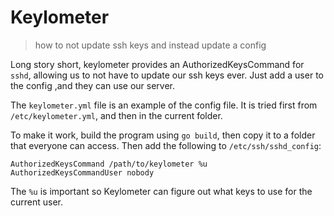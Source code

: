 # Keylometer
> how to not update ssh keys and instead update a config

Long story short, keylometer provides an AuthorizedKeysCommand for `sshd`,
allowing us to not have to update our ssh keys ever. Just add a user to 
the config ,and they can use our server.

The `keylometer.yml` file is an example of the config file. It is tried first
from `/etc/keylometer.yml`, and then in the current folder. 

To make it work, build the program using `go build`, then copy it to a folder
that everyone can access. Then add the following to `/etc/ssh/sshd_config`:
```
AuthorizedKeysCommand /path/to/keylometer %u
AuthorizedKeysCommandUser nobody
```
The `%u` is important so Keylometer can figure out what keys to use for the
current user. 